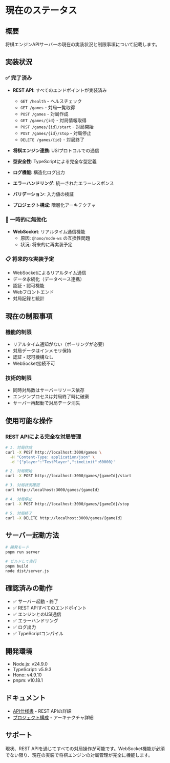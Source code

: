# 現在のステータス

## 概要

将棋エンジンAPIサーバーの現在の実装状況と制限事項について記載します。

## 実装状況

### ✅ 完了済み

- **REST API**: すべてのエンドポイントが実装済み
  - `GET /health` - ヘルスチェック
  - `GET /games` - 対局一覧取得
  - `POST /games` - 対局作成
  - `GET /games/{id}` - 対局情報取得
  - `POST /games/{id}/start` - 対局開始
  - `POST /games/{id}/stop` - 対局停止
  - `DELETE /games/{id}` - 対局終了

- **将棋エンジン連携**: USIプロトコルでの通信
- **型安全性**: TypeScriptによる完全な型定義
- **ログ機能**: 構造化ログ出力
- **エラーハンドリング**: 統一されたエラーレスポンス
- **バリデーション**: 入力値の検証
- **プロジェクト構成**: 階層化アーキテクチャ

### 🔄 一時的に無効化

- **WebSocket**: リアルタイム通信機能
  - 原因: `@hono/node-ws` の互換性問題
  - 状況: 将来的に再実装予定

### 📋 将来的な実装予定

- WebSocketによるリアルタイム通信
- データ永続化（データベース連携）
- 認証・認可機能
- Webフロントエンド
- 対局記録と統計

## 現在の制限事項

### 機能的制限
- リアルタイム通知がない（ポーリングが必要）
- 対局データはインメモリ保持
- 認証・認可機構なし
- WebSocket接続不可

### 技術的制限
- 同時対局数はサーバーリソース依存
- エンジンプロセスは対局終了時に破棄
- サーバー再起動で対局データ消失

## 使用可能な操作

### REST APIによる完全な対局管理

```bash
# 1. 対局作成
curl -X POST http://localhost:3000/games \
  -H "Content-Type: application/json" \
  -d '{"player":"TestPlayer","timeLimit":60000}'

# 2. 対局開始
curl -X POST http://localhost:3000/games/{gameId}/start

# 3. 対局状況確認
curl http://localhost:3000/games/{gameId}

# 4. 対局停止
curl -X POST http://localhost:3000/games/{gameId}/stop

# 5. 対局終了
curl -X DELETE http://localhost:3000/games/{gameId}
```

## サーバー起動方法

```bash
# 開発モード
pnpm run server

# ビルドして実行
pnpm build
node dist/server.js
```

## 確認済みの動作

- ✅ サーバー起動・終了
- ✅ REST APIすべてのエンドポイント
- ✅ エンジンとのUSI通信
- ✅ エラーハンドリング
- ✅ ログ出力
- ✅ TypeScriptコンパイル

## 開発環境

- Node.js: v24.9.0
- TypeScript: v5.9.3
- Hono: v4.9.10
- pnpm: v10.18.1

## ドキュメント

- [API仕様書](./api.md) - REST APIの詳細
- [プロジェクト構成](./project-structure.md) - アーキテクチャ詳細

## サポート

現状、REST APIを通じてすべての対局操作が可能です。WebSocket機能が必須でない限り、現在の実装で将棋エンジンの対局管理が完全に機能します。